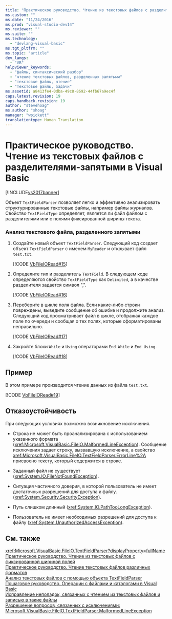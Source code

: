 ```yaml
---
title: "Практическое руководство. Чтение из текстовых файлов с разделителями-запятыми в Visual Basic | Microsoft Docs"
ms.custom: ""
ms.date: "11/24/2016"
ms.prod: "visual-studio-dev14"
ms.reviewer: ""
ms.suite: ""
ms.technology: 
  - "devlang-visual-basic"
ms.tgt_pltfrm: ""
ms.topic: "article"
dev_langs: 
  - "VB"
helpviewer_keywords: 
  - "файлы, синтаксический разбор"
  - "чтение текстовых файлов, разделенных запятыми"
  - "текстовые файлы, чтение"
  - "текстовые файлы, задачи"
ms.assetid: a8413fe4-0dba-49c8-8692-44fb67a9ec4f
caps.latest.revision: 19
caps.handback.revision: 19
author: "stevehoag"
ms.author: "shoag"
manager: "wpickett"
translationtype: Human Translation
---
```

# Практическое руководство. Чтение из текстовых файлов с разделителями-запятыми в Visual Basic
[!INCLUDE[vs2017banner](../../../../csharp/includes/vs2017banner.md)]

Объект `TextFieldParser` позволяет легко и эффективно анализировать структурированные текстовые файлы, например файлы журналов.  Свойство `TextFieldType` определяет, является ли файл файлом с разделителями или с полями фиксированной ширины текста.  
  
### Анализ текстового файла, разделенного запятыми  
  
1.  Создайте новый объект `TextFieldParser`.  Следующий код создает объект `TextFieldParser` с именем `MyReader` и открывает файл `test.txt`.  
  
     [!CODE [VbFileIORead#15](../CodeSnippet/VS_Snippets_VBCSharp/VbFileIORead#15)]  
  
2.  Определите тип и разделитель `TextField`.  В следующем коде определяются свойство `TextFieldType` как `Delimited`, а в качестве разделителя задается символ ",".  
  
     [!CODE [VbFileIORead#16](../CodeSnippet/VS_Snippets_VBCSharp/VbFileIORead#16)]  
  
3.  Переберите в цикле поля файла.  Если какие\-либо строки повреждены, выведите сообщение об ошибке и продолжите анализ.  Следующий код просматривает файл в цикле, отображая каждое поле по очереди и сообщая о тех полях, которые сформатированы неправильно.  
  
     [!CODE [VbFileIORead#17](../CodeSnippet/VS_Snippets_VBCSharp/VbFileIORead#17)]  
  
4.  Закройте блоки `While` и `Using` операторами `End While` и `End Using`.  
  
     [!CODE [VbFileIORead#18](../CodeSnippet/VS_Snippets_VBCSharp/VbFileIORead#18)]  
  
## Пример  
 В этом примере производится чтение данных из файла `test.txt`.  
  
 [!CODE [VbFileIORead#19](../CodeSnippet/VS_Snippets_VBCSharp/VbFileIORead#19)]  
  
## Отказоустойчивость  
 При следующих условиях возможно возникновение исключения.  
  
-   Строка не может быть проанализирована с использованием указанного формата \(<xref:Microsoft.VisualBasic.FileIO.MalformedLineException>\).  Сообщение исключения задает строку, вызвавшую исключение, а свойство <xref:Microsoft.VisualBasic.FileIO.TextFieldParser.ErrorLine%2A> присвоено тексту, который содержится в строке.  
  
-   Заданный файл не существует \(<xref:System.IO.FileNotFoundException>\).  
  
-   Ситуация частичного доверия, в которой пользователь не имеет достаточных разрешений для доступа к файлу.  \(<xref:System.Security.SecurityException>\).  
  
-   Путь слишком длинный \(<xref:System.IO.PathTooLongException>\).  
  
-   Пользователь не имеет необходимых разрешений для доступа к файлу \(<xref:System.UnauthorizedAccessException>\).  
  
## См. также  
 <xref:Microsoft.VisualBasic.FileIO.TextFieldParser?displayProperty=fullName>   
 [Практическое руководство. Чтение из текстовых файлов с фиксированной шириной полей](../../../../visual-basic/developing-apps/programming/drives-directories-files/how-to-read-from-fixed-width-text-files.md)   
 [Практическое руководство. Чтение текстовых файлов различных форматов](../../../../visual-basic/developing-apps/programming/drives-directories-files/how-to-read-from-text-files-with-multiple-formats.md)   
 [Анализ текстовых файлов с помощью объекта TextFieldParser](../../../../visual-basic/developing-apps/programming/drives-directories-files/parsing-text-files-with-the-textfieldparser-object.md)   
 [Пошаговое руководство. Операции с файлами и каталогами в Visual Basic](../../../../visual-basic/developing-apps/programming/drives-directories-files/walkthrough-manipulating-files-and-directories.md)   
 [Исправление неполадок, связанных с чтением из текстовых файлов и записью в такие файлы](../../../../visual-basic/developing-apps/programming/drives-directories-files/troubleshooting-reading-from-and-writing-to-text-files.md)   
 [Разрешение вопросов, связанных с исключениями: Microsoft.VisualBasic.FileIO.TextFieldParser.MalformedLineException](../Topic/Troubleshooting%20Exceptions:%20Microsoft.VisualBasic.FileIO.TextFieldParser.MalformedLineException.md)